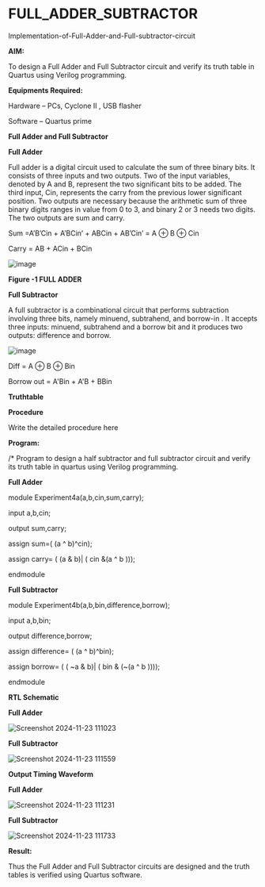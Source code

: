 # FULL_ADDER_SUBTRACTOR

Implementation-of-Full-Adder-and-Full-subtractor-circuit

**AIM:**

To design a Full Adder and Full Subtractor circuit and verify its truth table in Quartus using Verilog programming.

**Equipments Required:**

Hardware – PCs, Cyclone II , USB flasher

Software – Quartus prime

**Full Adder and Full Subtractor**

**Full Adder**

Full adder is a digital circuit used to calculate the sum of three binary bits. It consists of three inputs and two outputs. Two of the input variables, denoted by A and B, represent the two significant bits to be added. The third input, Cin, represents the carry from the previous lower significant position. Two outputs are necessary because the arithmetic sum of three binary digits ranges in value from 0 to 3, and binary 2 or 3 needs two digits. The two outputs are sum and carry.

Sum =A’B’Cin + A’BCin’ + ABCin + AB’Cin’ = A ⊕ B ⊕ Cin 

Carry = AB + ACin + BCin

![image](https://github.com/naavaneetha/FULL_ADDER_SUBTRACTOR/assets/154305477/0f30ba51-5ffb-4198-845f-18e054f675e7)

**Figure -1 FULL ADDER**

**Full Subtractor**

A full subtractor is a combinational circuit that performs subtraction involving three bits, namely minuend, subtrahend, and borrow-in . It accepts three inputs: minuend, subtrahend and a borrow bit and it produces two outputs: difference and borrow.

![image](https://github.com/naavaneetha/FULL_ADDER_SUBTRACTOR/assets/154305477/02b24f51-ab51-4304-9ad6-7b81ffc1ead5)

Diff = A ⊕ B ⊕ Bin 

Borrow out = A'Bin + A'B + BBin

**Truthtable**

**Procedure**

Write the detailed procedure here

**Program:**

/* Program to design a half subtractor and full subtractor circuit and verify its truth table in quartus using Verilog programming.


**Full Adder**

module Experiment4a(a,b,cin,sum,carry);

input a,b,cin;

output sum,carry;

assign sum=( (a ^ b)^cin);

assign carry= ( (a & b)| ( cin &(a ^ b )));

endmodule


**Full Subtractor**

module Experiment4b(a,b,bin,difference,borrow);

input a,b,bin;

output difference,borrow;

assign difference= ( (a ^ b)^bin);

assign borrow= ( ( ~a & b)| ( bin & (~(a ^ b ))));

endmodule


**RTL Schematic**

**Full Adder**

![Screenshot 2024-11-23 111023](https://github.com/user-attachments/assets/629d34d3-12d4-4949-8b58-580ad3f46a1b)

**Full Subtractor**

![Screenshot 2024-11-23 111559](https://github.com/user-attachments/assets/43a7748e-fc92-4e57-bbc1-fbd653a722a6)



**Output Timing Waveform**

**Full Adder**

![Screenshot 2024-11-23 111231](https://github.com/user-attachments/assets/dfedd4e3-628f-416b-991a-344389261b7a)

**Full Subtractor**

![Screenshot 2024-11-23 111733](https://github.com/user-attachments/assets/74b42eea-3319-436a-a36c-55f8a06f1c5d)



**Result:**

Thus the Full Adder and Full Subtractor circuits are designed and the truth tables is verified using Quartus software.



